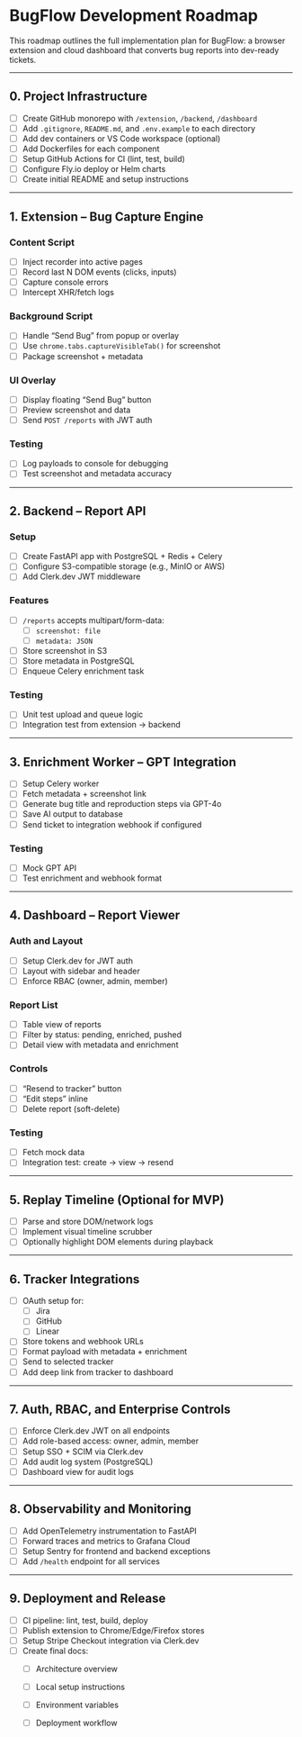 # BugFlow Development Roadmap

This roadmap outlines the full implementation plan for BugFlow: a browser extension and cloud dashboard that converts bug reports into dev-ready tickets.

---

## 0. Project Infrastructure

- [ ] Create GitHub monorepo with `/extension`, `/backend`, `/dashboard`
- [ ] Add `.gitignore`, `README.md`, and `.env.example` to each directory
- [ ] Add dev containers or VS Code workspace (optional)
- [ ] Add Dockerfiles for each component
- [ ] Setup GitHub Actions for CI (lint, test, build)
- [ ] Configure Fly.io deploy or Helm charts
- [ ] Create initial README and setup instructions

---

## 1. Extension – Bug Capture Engine

### Content Script
- [ ] Inject recorder into active pages
- [ ] Record last N DOM events (clicks, inputs)
- [ ] Capture console errors
- [ ] Intercept XHR/fetch logs

### Background Script
- [ ] Handle “Send Bug” from popup or overlay
- [ ] Use `chrome.tabs.captureVisibleTab()` for screenshot
- [ ] Package screenshot + metadata

### UI Overlay
- [ ] Display floating “Send Bug” button
- [ ] Preview screenshot and data
- [ ] Send `POST /reports` with JWT auth

### Testing
- [ ] Log payloads to console for debugging
- [ ] Test screenshot and metadata accuracy

---

## 2. Backend – Report API

### Setup
- [ ] Create FastAPI app with PostgreSQL + Redis + Celery
- [ ] Configure S3-compatible storage (e.g., MinIO or AWS)
- [ ] Add Clerk.dev JWT middleware

### Features
- [ ] `/reports` accepts multipart/form-data:
  - [ ] `screenshot: file`
  - [ ] `metadata: JSON`
- [ ] Store screenshot in S3
- [ ] Store metadata in PostgreSQL
- [ ] Enqueue Celery enrichment task

### Testing
- [ ] Unit test upload and queue logic
- [ ] Integration test from extension → backend

---

## 3. Enrichment Worker – GPT Integration

- [ ] Setup Celery worker
- [ ] Fetch metadata + screenshot link
- [ ] Generate bug title and reproduction steps via GPT-4o
- [ ] Save AI output to database
- [ ] Send ticket to integration webhook if configured

### Testing
- [ ] Mock GPT API
- [ ] Test enrichment and webhook format

---

## 4. Dashboard – Report Viewer

### Auth and Layout
- [ ] Setup Clerk.dev for JWT auth
- [ ] Layout with sidebar and header
- [ ] Enforce RBAC (owner, admin, member)

### Report List
- [ ] Table view of reports
- [ ] Filter by status: pending, enriched, pushed
- [ ] Detail view with metadata and enrichment

### Controls
- [ ] “Resend to tracker” button
- [ ] “Edit steps” inline
- [ ] Delete report (soft-delete)

### Testing
- [ ] Fetch mock data
- [ ] Integration test: create → view → resend

---

## 5. Replay Timeline (Optional for MVP)

- [ ] Parse and store DOM/network logs
- [ ] Implement visual timeline scrubber
- [ ] Optionally highlight DOM elements during playback

---

## 6. Tracker Integrations

- [ ] OAuth setup for:
  - [ ] Jira
  - [ ] GitHub
  - [ ] Linear
- [ ] Store tokens and webhook URLs
- [ ] Format payload with metadata + enrichment
- [ ] Send to selected tracker
- [ ] Add deep link from tracker to dashboard

---

## 7. Auth, RBAC, and Enterprise Controls

- [ ] Enforce Clerk.dev JWT on all endpoints
- [ ] Add role-based access: owner, admin, member
- [ ] Setup SSO + SCIM via Clerk.dev
- [ ] Add audit log system (PostgreSQL)
- [ ] Dashboard view for audit logs

---

## 8. Observability and Monitoring

- [ ] Add OpenTelemetry instrumentation to FastAPI
- [ ] Forward traces and metrics to Grafana Cloud
- [ ] Setup Sentry for frontend and backend exceptions
- [ ] Add `/health` endpoint for all services

---

## 9. Deployment and Release

- [ ] CI pipeline: lint, test, build, deploy
- [ ] Publish extension to Chrome/Edge/Firefox stores
- [ ] Setup Stripe Checkout integration via Clerk.dev
- [ ] Create final docs:
  - [ ] Architecture overview
  - [ ] Local setup instructions
  - [ ] Environment variables
  - [ ] Deployment workflow

